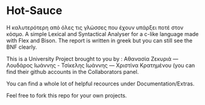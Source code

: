 # Hot-Sauce
Η καλυτερότερη από όλες τις γλώσσες που έχουν υπάρξει ποτέ στον κόσμο. 
A simple Lexical and Syntactical Analyser for a c-like language made with Flex and Bison. The report is written in greek but you can still see the BNF clearly.

This is a University Project brought to you by : Αθανασία Ζεκυριά — Λουδάρος Ιωάννης - Τσίκελης Ιωάννης — Χριστίνα Κρατημένου (you can find their github accounts in the Collaborators panel.

You can find a whole lot of helpful recources under Documentation/Extras.

Feel free to fork this repo for your own projects.
 
